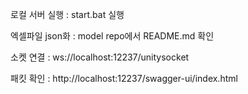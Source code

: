 로컬 서버 실행 : start.bat 실행

엑셀파일 json화 : model repo에서 README.md 확인

소켓 연결 : ws://localhost:12237/unitysocket

패킷 확인 : http://localhost:12237/swagger-ui/index.html
